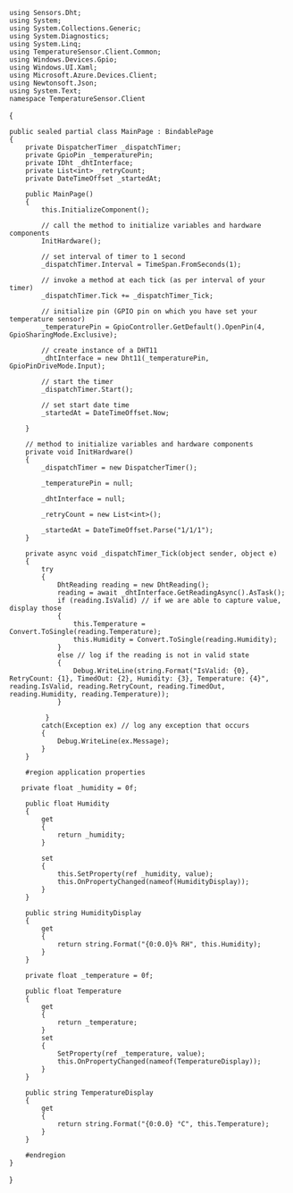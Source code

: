 ```
using Sensors.Dht;
using System;
using System.Collections.Generic;
using System.Diagnostics;
using System.Linq;
using TemperatureSensor.Client.Common;
using Windows.Devices.Gpio;
using Windows.UI.Xaml;
using Microsoft.Azure.Devices.Client;
using Newtonsoft.Json;
using System.Text;
namespace TemperatureSensor.Client
```
{
      
    public sealed partial class MainPage : BindablePage
    {
        private DispatcherTimer _dispatchTimer;
        private GpioPin _temperaturePin;
        private IDht _dhtInterface;
        private List<int> _retryCount;
        private DateTimeOffset _startedAt;   

        public MainPage()
        {
            this.InitializeComponent();

            // call the method to initialize variables and hardware components
            InitHardware();

            // set interval of timer to 1 second
            _dispatchTimer.Interval = TimeSpan.FromSeconds(1);

            // invoke a method at each tick (as per interval of your timer)
            _dispatchTimer.Tick += _dispatchTimer_Tick;

            // initialize pin (GPIO pin on which you have set your temperature sensor)
            _temperaturePin = GpioController.GetDefault().OpenPin(4, GpioSharingMode.Exclusive);

            // create instance of a DHT11 
            _dhtInterface = new Dht11(_temperaturePin, GpioPinDriveMode.Input);

            // start the timer
            _dispatchTimer.Start();

            // set start date time
            _startedAt = DateTimeOffset.Now;

        }

        // method to initialize variables and hardware components
        private void InitHardware()
        {
            _dispatchTimer = new DispatcherTimer();

            _temperaturePin = null;

            _dhtInterface = null;

            _retryCount = new List<int>();

            _startedAt = DateTimeOffset.Parse("1/1/1");
        }

        private async void _dispatchTimer_Tick(object sender, object e)
        {
            try
            {
                DhtReading reading = new DhtReading();
                reading = await _dhtInterface.GetReadingAsync().AsTask();
                if (reading.IsValid) // if we are able to capture value, display those
                {
                    this.Temperature = Convert.ToSingle(reading.Temperature);
                    this.Humidity = Convert.ToSingle(reading.Humidity);
                }
                else // log if the reading is not in valid state
                {
                    Debug.WriteLine(string.Format("IsValid: {0}, RetryCount: {1}, TimedOut: {2}, Humidity: {3}, Temperature: {4}", reading.IsValid, reading.RetryCount, reading.TimedOut, reading.Humidity, reading.Temperature));
                }

             }
            catch(Exception ex) // log any exception that occurs
            {
                Debug.WriteLine(ex.Message);
            }
        }

        #region application properties

       private float _humidity = 0f;

        public float Humidity
        {
            get
            {
                return _humidity;
            }

            set
            {
                this.SetProperty(ref _humidity, value);
                this.OnPropertyChanged(nameof(HumidityDisplay));
            }
        }

        public string HumidityDisplay
        {
            get
            {
                return string.Format("{0:0.0}% RH", this.Humidity);
            }
        }

        private float _temperature = 0f;

        public float Temperature
        {
            get
            {
                return _temperature;
            }
            set
            {
                SetProperty(ref _temperature, value);
                this.OnPropertyChanged(nameof(TemperatureDisplay));
            }
        }

        public string TemperatureDisplay
        {
            get
            {
                return string.Format("{0:0.0} °C", this.Temperature);
            }
        }

        #endregion
    }
}
